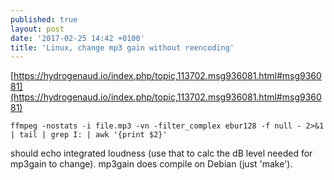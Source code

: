 ```yaml
---
published: true
layout: post
date: '2017-02-25 14:42 +0100'
title: 'Linux, change mp3 gain without reencoding'
---
```

[https://hydrogenaud.io/index.php/topic,113702.msg936081.html#msg936081](https://hydrogenaud.io/index.php/topic,113702.msg936081.html#msg936081)

    ffmpeg -nostats -i file.mp3 -vn -filter_complex ebur128 -f null - 2>&1 | tail | grep I: | awk '{print $2}'

should echo integrated loudness (use that to calc the dB level needed for mp3gain to change). mp3gain does compile on Debian (just 'make').
